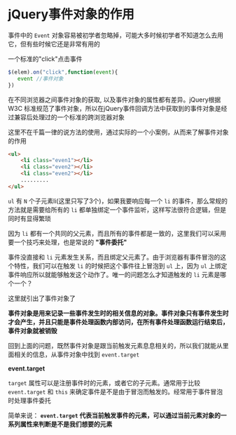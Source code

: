 # jQuery事件对象的作用

事件中的 `Event` 对象容易被初学者忽略掉，可能大多时候初学者不知道怎么去用它，但有些时候它还是非常有用的

一个标准的"click"点击事件

```js
$(elem).on("click",function(event){
   event //事件对象
})
```

在不同浏览器之间事件对象的获取, 以及事件对象的属性都有差异。jQuery根据 W3C 标准规范了事件对象，所以在jQuery事件回调方法中获取到的事件对象是经过兼容后处理过的一个标准的跨浏览器对象

这里不在千篇一律的说方法的使用，通过实际的一个小案例，从而来了解事件对象的作用

```html
<ul>
    <li class="even1"></li>
    <li class="even2"></li>
    <li class="even2"></li>
    .........
</ul>
```

`ul` 有 `N` 个子元素li(这里只写了3个)，如果我要响应每一个 `li` 的事件，那么常规的方法就是需要给所有的 `li` 都单独绑定一个事件监听，这样写法很符合逻辑，但是同时有显得繁琐

因为 `li` 都有一个共同的父元素，而且所有的事件都是一致的，这里我们可以采用要一个技巧来处理，也是常说的 **"事件委托"**

事件没直接和 `li` 元素发生关系，而且绑定父元素了。由于浏览器有事件冒泡的这个特性，我们可以在触发 `li` 的时候把这个事件往上冒泡到 `ul` 上，因为 `ul` 上绑定事件响应所以就能够触发这个动作了。唯一的问题怎么才知道触发的 `li` 元素是哪个一个？

这里就引出了事件对象了

**事件对象是用来记录一些事件发生时的相关信息的对象。事件对象只有事件发生时才会产生，并且只能是事件处理函数内部访问，在所有事件处理函数运行结束后，事件对象就被销毁**

回到上面的问题，既然事件对象是跟当前触发元素息息相关的，所以我们就能从里面相关的信息，从事件对象中找到 `event.target`

**event.target**

`target` 属性可以是注册事件时的元素，或者它的子元素。通常用于比较 `event.target` 和 `this` 来确定事件是不是由于冒泡而触发的。经常用于事件冒泡时处理事件委托

简单来说： **`event.target` 代表当前触发事件的元素，可以通过当前元素对象的一系列属性来判断是不是我们想要的元素**
